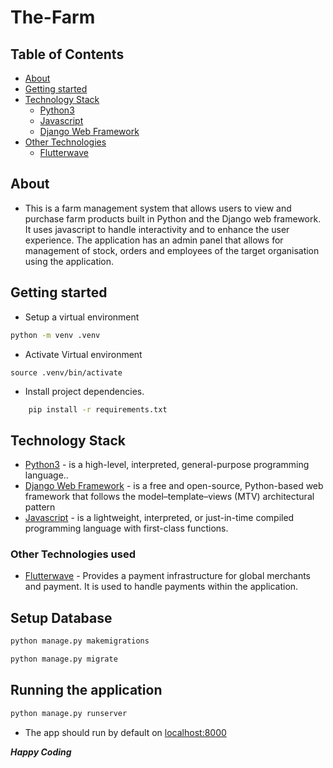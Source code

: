 # The-Farm

## Table of Contents
- [About](#about)
- [Getting started](#getting-started)
- [Technology Stack](#technology-stack)
    - [Python3](#python)
    - [Javascript](#javascript)
    - [Django Web Framework](#django)
- [Other Technologies](#other-technologies-used)
    - [Flutterwave](#flutterwave)
    
  

## About
- This is a farm management system that allows users to view and purchase farm products built in Python and the Django web framework. It uses javascript to handle interactivity and to enhance the user experience. The application has an admin panel that allows for management of stock, orders and employees of the target organisation using the application.

## Getting started

- Setup a virtual environment
 ```bash
 python -m venv .venv
 ```
 
 - Activate Virtual environment
 ```
 source .venv/bin/activate
 ```
 
- Install project dependencies.

```bash
    pip install -r requirements.txt
```

## Technology Stack

- [Python3](https://www.python.org/) - is a high-level, interpreted, general-purpose programming language..
- [Django Web Framework](https://www.djangoproject.com/) - is a free and open-source, Python-based web framework that follows the model–template–views (MTV) architectural pattern
- [Javascript](https://developer.mozilla.org/en-US/docs/Web/javascript) - is a lightweight, interpreted, or just-in-time compiled programming language with first-class functions. 


### Other Technologies used

- [Flutterwave](https://developer.flutterwave.com/docs/) -  Provides a payment infrastructure for global merchants and payment. It is used to handle payments within the application.


## Setup Database
```bash
python manage.py makemigrations
```

```bash
python manage.py migrate
```

## Running the application
```bash
python manage.py runserver
```

- The app should run by default on [localhost:8000](http://localhost:8000)


***Happy Coding***



